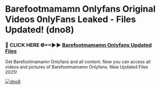 # Barefootmamamn Onlyfans Original Videos 0nlyFans Leaked - Files Updated! (dno8)

<h3>🔴 CLICK HERE 🌐==►► <a href="https://tinyurl.com/2m67pmp6" rel="nofollow">Barefootmamamn Onlyfans Updated Files</a></h3>

Get Barefootmamamn Onlyfans and all content. Now you can access all videos and pictures of Barefootmamamn Onlyfans. New Updated Files 2025!

[![dno8](https://i.imgur.com/H4QAA4z.gif)](https://tinyurl.com/2m67pmp6)